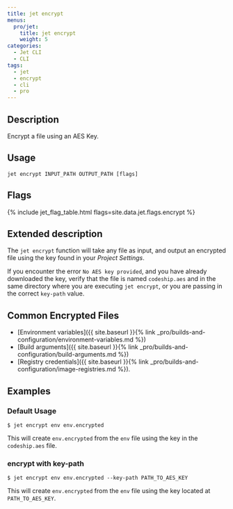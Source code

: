 ```yaml
---
title: jet encrypt
menus:
  pro/jet:
    title: jet encrypt
    weight: 5
categories:
  - Jet CLI
  - CLI
tags:
  - jet
  - encrypt
  - cli
  - pro
---
```


## Description
Encrypt a file using an AES Key.

## Usage

```
jet encrypt INPUT_PATH OUTPUT_PATH [flags]
```

## Flags
{% include jet_flag_table.html flags=site.data.jet.flags.encrypt %}

## Extended description
The `jet encrypt` function will take any file as input, and output an encrypted file using the key found in your _Project Settings_.

If you encounter the error `No AES key provided`, and you have already downloaded the key, verify that the file is named `codeship.aes` and in the same directory where you are executing `jet encrypt`, or you are passing in the correct `key-path` value.

## Common Encrypted Files

 + [Environment variables]({{ site.baseurl }}{% link _pro/builds-and-configuration/environment-variables.md %})
 + [Build arguments]({{ site.baseurl }}{% link _pro/builds-and-configuration/build-arguments.md %})
 + [Registry credentials]({{ site.baseurl }}{% link _pro/builds-and-configuration/image-registries.md %}).

## Examples

### Default Usage
```shell
$ jet encrypt env env.encrypted
```

This will create `env.encrypted` from the `env` file using the key in the `codeship.aes` file.

### encrypt with key-path

```shell
$ jet encrypt env env.encrypted --key-path PATH_TO_AES_KEY
```

This will create `env.encrypted` from the `env` file using the key located at `PATH_TO_AES_KEY`.
